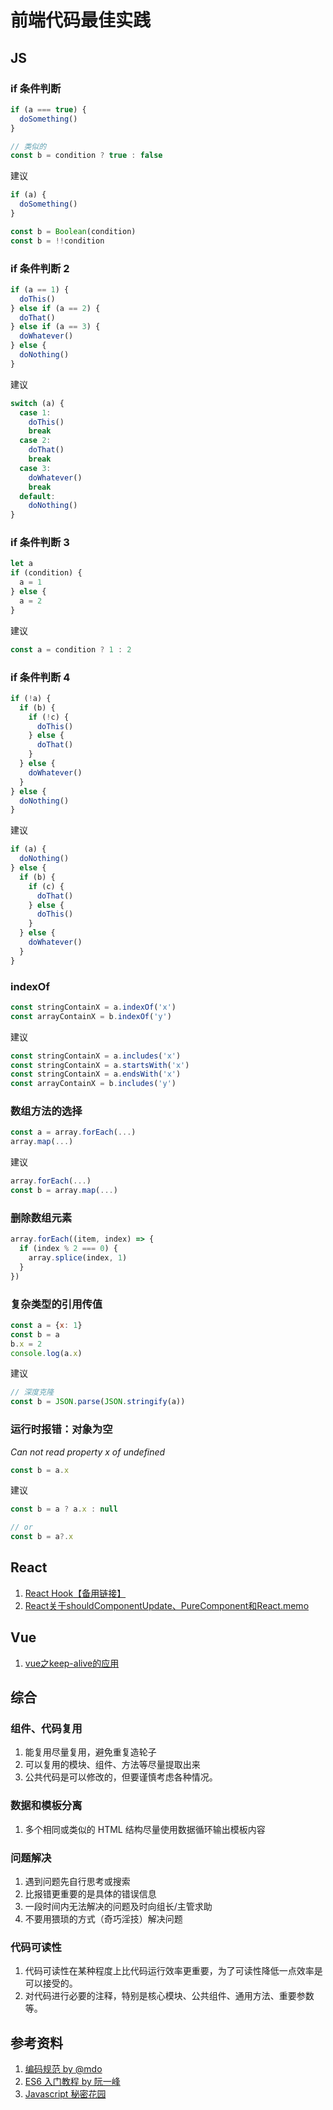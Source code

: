 # 前端代码最佳实践

## JS
### if 条件判断
``` js
if (a === true) {
  doSomething()
}

// 类似的
const b = condition ? true : false
```

建议
``` js
if (a) {
  doSomething()
}

const b = Boolean(condition)
const b = !!condition
```

### if 条件判断 2
``` js
if (a == 1) {
  doThis()
} else if (a == 2) {
  doThat()
} else if (a == 3) {
  doWhatever()
} else {
  doNothing()
}
```

建议
``` js
switch (a) {
  case 1:
    doThis()
    break
  case 2:
    doThat()
    break
  case 3:
    doWhatever()
    break
  default:
    doNothing()
}
```

### if 条件判断 3
``` js
let a
if (condition) {
  a = 1
} else {
  a = 2
}
```

建议
``` js
const a = condition ? 1 : 2
```

### if 条件判断 4
``` js
if (!a) {
  if (b) {
    if (!c) {
      doThis()
    } else {
      doThat()
    }
  } else {
    doWhatever()
  }
} else {
  doNothing()
}
```

建议
``` js
if (a) {
  doNothing()
} else {
  if (b) {
    if (c) {
      doThat()
    } else {
      doThis()
    }
  } else {
    doWhatever()
  }
}
```

### indexOf
``` js
const stringContainX = a.indexOf('x')
const arrayContainX = b.indexOf('y')
```

建议
``` js
const stringContainX = a.includes('x')
const stringContainX = a.startsWith('x')
const stringContainX = a.endsWith('x')
const arrayContainX = b.includes('y')
```

### 数组方法的选择
``` js
const a = array.forEach(...)
array.map(...)
```

建议
``` js
array.forEach(...)
const b = array.map(...)
```

### 删除数组元素
``` js
array.forEach((item, index) => {
  if (index % 2 === 0) {
    array.splice(index, 1)
  }
})
```

### 复杂类型的引用传值
``` js
const a = {x: 1}
const b = a
b.x = 2
console.log(a.x)
```

建议
``` js
// 深度克隆
const b = JSON.parse(JSON.stringify(a))
```

### 运行时报错：对象为空
*Can not read property x of undefined*
``` js
const b = a.x
```

建议
``` js
const b = a ? a.x : null

// or
const b = a?.x
```

## React
1. [React Hook](https://lexiangla.com/docs/3babd20e0bd011ec9abb6e2d8f959e52?company_from=385abcf0dd9d11e8a11752540005f435)[【备用链接】](https://github.com/TwoNingMengTea/reack-hook/blob/master/react-hooks.md)
2. [React关于shouldComponentUpdate、PureComponent和React.memo](https://lexiangla.com/docs/4136d1300bd811ecb0be32c75543b97e?company_from=385abcf0dd9d11e8a11752540005f435)

## Vue
1. [vue之keep-alive的应用](https://lexiangla.com/docs/5672c9420bd211ec9efa762d8987966a?company_from=385abcf0dd9d11e8a11752540005f435)

## 综合
### 组件、代码复用
1. 能复用尽量复用，避免重复造轮子
2. 可以复用的模块、组件、方法等尽量提取出来
3. 公共代码是可以修改的，但要谨慎考虑各种情况。

### 数据和模板分离
1. 多个相同或类似的 HTML 结构尽量使用数据循环输出模板内容

### 问题解决
1. 遇到问题先自行思考或搜索
2. 比报错更重要的是具体的错误信息
3. 一段时间内无法解决的问题及时向组长/主管求助
4. 不要用猥琐的方式（奇巧淫技）解决问题

### 代码可读性
1. 代码可读性在某种程度上比代码运行效率更重要，为了可读性降低一点效率是可以接受的。
2. 对代码进行必要的注释，特别是核心模块、公共组件、通用方法、重要参数等。

## 参考资料
1. [编码规范 by @mdo](https://codeguide.bootcss.com/)
2. [ES6 入门教程 by 阮一峰](https://es6.ruanyifeng.com/)
3. [Javascript 秘密花园](http://bonsaiden.github.io/JavaScript-Garden/zh/)
